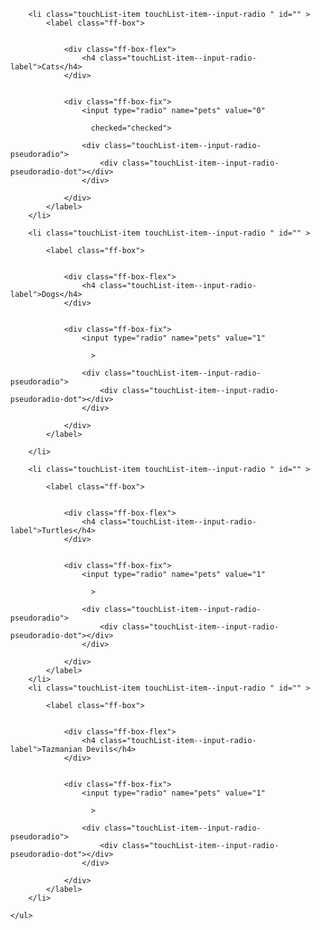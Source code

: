 <!-- HTML example -->
<div class="doc-box">
    <ul class="touchList">
    
        <li class="touchList-item touchList-item--input-radio " id="" >        
            <label class="ff-box">

                
                <div class="ff-box-flex">
                    <h4 class="touchList-item--input-radio-label">Cats</h4>
                </div>

                
                <div class="ff-box-fix">
                    <input type="radio" name="pets" value="0" 
                      
                      checked="checked"> 

                    <div class="touchList-item--input-radio-pseudoradio">
                        <div class="touchList-item--input-radio-pseudoradio-dot"></div>
                    </div>

                </div>
            </label>
        </li>

        <li class="touchList-item touchList-item--input-radio " id="" >
                
            <label class="ff-box">

                
                <div class="ff-box-flex">
                    <h4 class="touchList-item--input-radio-label">Dogs</h4>
                </div>

                
                <div class="ff-box-fix">
                    <input type="radio" name="pets" value="1" 
                      
                      > 

                    <div class="touchList-item--input-radio-pseudoradio">
                        <div class="touchList-item--input-radio-pseudoradio-dot"></div>
                    </div>

                </div>
            </label>   
            
        </li>

        <li class="touchList-item touchList-item--input-radio " id="" >
                      
            <label class="ff-box">

                
                <div class="ff-box-flex">
                    <h4 class="touchList-item--input-radio-label">Turtles</h4>
                </div>

                
                <div class="ff-box-fix">
                    <input type="radio" name="pets" value="1" 
                      
                      > 

                    <div class="touchList-item--input-radio-pseudoradio">
                        <div class="touchList-item--input-radio-pseudoradio-dot"></div>
                    </div>

                </div>
            </label> 
        </li>
        <li class="touchList-item touchList-item--input-radio " id="" >
                      
            <label class="ff-box">

                
                <div class="ff-box-flex">
                    <h4 class="touchList-item--input-radio-label">Tazmanian Devils</h4>
                </div>

                
                <div class="ff-box-fix">
                    <input type="radio" name="pets" value="1" 
                      
                      > 

                    <div class="touchList-item--input-radio-pseudoradio">
                        <div class="touchList-item--input-radio-pseudoradio-dot"></div>
                    </div>

                </div>
            </label> 
        </li>

    </ul>
</div>